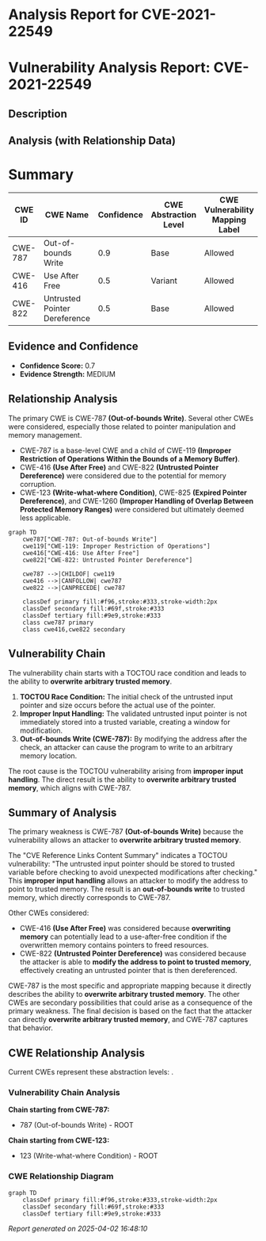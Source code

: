 # Analysis Report for CVE-2021-22549

# Vulnerability Analysis Report: CVE-2021-22549

## Description



## Analysis (with Relationship Data)

# Summary
| CWE ID | CWE Name | Confidence | CWE Abstraction Level | CWE Vulnerability Mapping Label | CWE-Vulnerability Mapping Notes |
|---|---|---|---|---|---|
| CWE-787 | Out-of-bounds Write | 0.9 | Base | Allowed | Primary CWE |
| CWE-416 | Use After Free | 0.5 | Variant | Allowed | Secondary Candidate |
| CWE-822 | Untrusted Pointer Dereference | 0.5 | Base | Allowed | Secondary Candidate |

## Evidence and Confidence

*   **Confidence Score:** 0.7
*   **Evidence Strength:** MEDIUM

## Relationship Analysis
The primary CWE is CWE-787 **(Out-of-bounds Write)**. Several other CWEs were considered, especially those related to pointer manipulation and memory management.

-   CWE-787 is a base-level CWE and a child of CWE-119 **(Improper Restriction of Operations Within the Bounds of a Memory Buffer)**.
-   CWE-416 **(Use After Free)** and CWE-822 **(Untrusted Pointer Dereference)** were considered due to the potential for memory corruption.
-   CWE-123 **(Write-what-where Condition)**, CWE-825 **(Expired Pointer Dereference)**, and CWE-1260 **(Improper Handling of Overlap Between Protected Memory Ranges)** were considered but ultimately deemed less applicable.

```mermaid
graph TD
    cwe787["CWE-787: Out-of-bounds Write"]
    cwe119["CWE-119: Improper Restriction of Operations"]
    cwe416["CWE-416: Use After Free"]
    cwe822["CWE-822: Untrusted Pointer Dereference"]
    
    cwe787 -->|CHILDOF| cwe119
    cwe416 -->|CANFOLLOW| cwe787
    cwe822 -->|CANPRECEDE| cwe787
    
    classDef primary fill:#f96,stroke:#333,stroke-width:2px
    classDef secondary fill:#69f,stroke:#333
    classDef tertiary fill:#9e9,stroke:#333
    class cwe787 primary
    class cwe416,cwe822 secondary
```

## Vulnerability Chain
The vulnerability chain starts with a TOCTOU race condition and leads to the ability to **overwrite arbitrary trusted memory**.

1.  **TOCTOU Race Condition:** The initial check of the untrusted input pointer and size occurs before the actual use of the pointer.
2.  **Improper Input Handling:** The validated untrusted input pointer is not immediately stored into a trusted variable, creating a window for modification.
3.  **Out-of-bounds Write (CWE-787):** By modifying the address after the check, an attacker can cause the program to write to an arbitrary memory location.

The root cause is the TOCTOU vulnerability arising from **improper input handling**. The direct result is the ability to **overwrite arbitrary trusted memory**, which aligns with CWE-787.

## Summary of Analysis
The primary weakness is CWE-787 **(Out-of-bounds Write)** because the vulnerability allows an attacker to **overwrite arbitrary trusted memory**.

The "CVE Reference Links Content Summary" indicates a TOCTOU vulnerability: "The untrusted input pointer should be stored to trusted variable before checking to avoid unexpected modifications after checking." This **improper input handling** allows an attacker to modify the address to point to trusted memory. The result is an **out-of-bounds write** to trusted memory, which directly corresponds to CWE-787.

Other CWEs considered:

*   CWE-416 **(Use After Free)** was considered because **overwriting memory** can potentially lead to a use-after-free condition if the overwritten memory contains pointers to freed resources.
*   CWE-822 **(Untrusted Pointer Dereference)** was considered because the attacker is able to **modify the address to point to trusted memory**, effectively creating an untrusted pointer that is then dereferenced.

CWE-787 is the most specific and appropriate mapping because it directly describes the ability to **overwrite arbitrary trusted memory**. The other CWEs are secondary possibilities that could arise as a consequence of the primary weakness. The final decision is based on the fact that the attacker can directly **overwrite arbitrary trusted memory**, and CWE-787 captures that behavior.


## CWE Relationship Analysis

Current CWEs represent these abstraction levels: .


### Vulnerability Chain Analysis

**Chain starting from CWE-787:**
- 787 (Out-of-bounds Write) - ROOT


**Chain starting from CWE-123:**
- 123 (Write-what-where Condition) - ROOT



### CWE Relationship Diagram

```mermaid
graph TD
    classDef primary fill:#f96,stroke:#333,stroke-width:2px
    classDef secondary fill:#69f,stroke:#333
    classDef tertiary fill:#9e9,stroke:#333
```



*Report generated on 2025-04-02 16:48:10*
